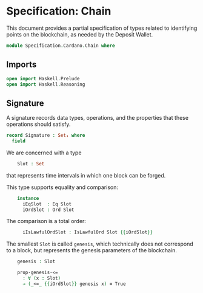# Specification: Chain

This document provides a partial specification of
types related to identifying points on the blockchain,
as needed by the Deposit Wallet.

```agda
module Specification.Cardano.Chain where
```

## Imports

```agda
open import Haskell.Prelude
open import Haskell.Reasoning
```

## Signature

A signature records data types, operations,
and the properties that these operations should satisfy.

```agda
record Signature : Set₁ where
  field
```

We are concerned with a type

```agda
    Slot : Set
```

that represents time intervals in which one block
can be forged.

This type supports equality and comparison:

```agda
    instance
      iEqSlot  : Eq Slot
      iOrdSlot : Ord Slot
```

The comparison is a total order:

```agda
      iIsLawfulOrdSlot : IsLawfulOrd Slot {{iOrdSlot}}
```

The smallest `Slot` is called `genesis`,
which technically does not correspond to a block,
but represents the genesis parameters of the blockchain.

```agda
    genesis : Slot

    prop-genesis-<=
      : ∀ (x : Slot)
      → (_<=_ {{iOrdSlot}} genesis x) ≡ True
```
